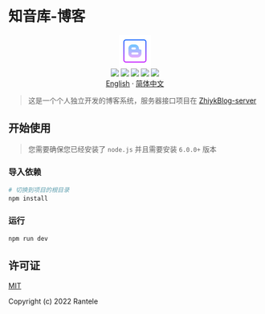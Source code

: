 # 知音库-博客

<p align='center'>
<img src="./public/logo1.png"><br/>
<a href='https://vuejs.org/' target='_blank'><img src="https://img.shields.io/badge/vue-v3.2.37-brightgreen?style=flat&logo=Vue.js"></a>
<a href='https://vitejs.dev/' target='_blank'><img src="https://img.shields.io/badge/vite-v3.1.0-brightgreen?style=flat&logo=Vite"></a>
<a href='https://www.typescriptlang.org/' target='_blank'><img src="https://img.shields.io/badge/typescript-v4.6.4-brightgreen?style=flat&logo=typescript"></a>
<a href='https://nodejs.org/' target='_blank'><img src="https://img.shields.io/badge/node-v16.16.0-brightgreen?style=flat&logo=Nodedotjs"></a>
  <a href='https://www.npmjs.com/' target='_blank'><img src="https://img.shields.io/badge/npm-v8.12.1-brightgreen?style=flat&logo=npm"></a>
  <br/>
  <a href='https://github.com/Rantele/ZhiykBlog/blob/main/README.md' target='_blank'>English</a>
  ·
  <a href='https://github.com/Rantele/ZhiykBlog/blob/main/README-cn.md' target='_blank'>简体中文</a>
</p>

> 这是一个个人独立开发的博客系统，服务器接口项目在 [ZhiykBlog-server]()

## 开始使用

> 您需要确保您已经安装了 `node.js` 并且需要安装 `6.0.0+` 版本

### 导入依赖

```sh
# 切换到项目的根目录
npm install
```

### 运行

```sh
npm run dev
```

## 许可证

[MIT](https://opensource.org/licenses/MIT)

Copyright (c) 2022 Rantele
